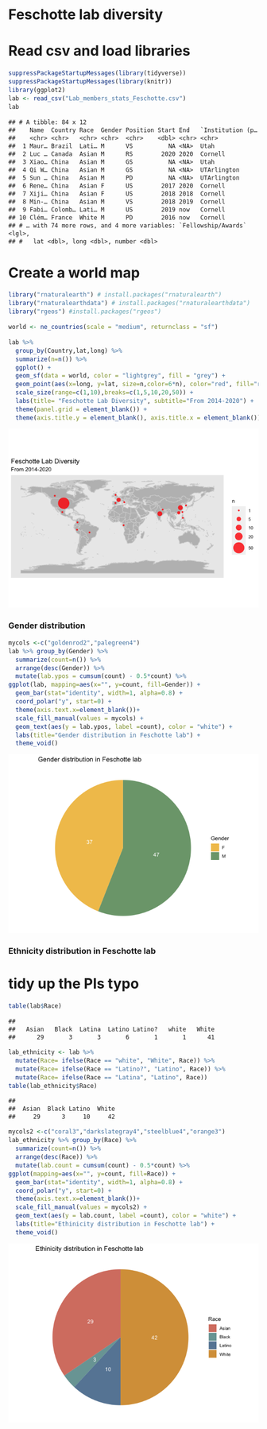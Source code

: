 Feschotte lab diversity
================

Read csv and load libraries
===========================

``` r
suppressPackageStartupMessages(library(tidyverse))
suppressPackageStartupMessages(library(knitr))
library(ggplot2)
lab <- read_csv("Lab_members_stats_Feschotte.csv")
lab
```

    ## # A tibble: 84 x 12
    ##    Name  Country Race  Gender Position Start End   `Institution (p…
    ##    <chr> <chr>   <chr> <chr>  <chr>    <dbl> <chr> <chr>           
    ##  1 Maur… Brazil  Lati… M      VS          NA <NA>  Utah            
    ##  2 Luc … Canada  Asian M      RS        2020 2020  Cornell         
    ##  3 Xiao… China   Asian M      GS          NA <NA>  Utah            
    ##  4 Qi W… China   Asian M      GS          NA <NA>  UTArlington     
    ##  5 Sun … China   Asian M      PD          NA <NA>  UTArlington     
    ##  6 Rene… China   Asian F      US        2017 2020  Cornell         
    ##  7 Xiji… China   Asian F      US        2018 2018  Cornell         
    ##  8 Min-… China   Asian M      VS        2018 2019  Cornell         
    ##  9 Fabi… Colomb… Lati… M      US        2019 now   Cornell         
    ## 10 Clém… France  White M      PD        2016 now   Cornell         
    ## # … with 74 more rows, and 4 more variables: `Fellowship/Awards` <lgl>,
    ## #   lat <dbl>, long <dbl>, number <dbl>

Create a world map
==================

``` r
library("rnaturalearth") # install.packages("rnaturalearth")
library("rnaturalearthdata") # install.packages("rnaturalearthdata")
library("rgeos") #install.packages("rgeos")
```

``` r
world <- ne_countries(scale = "medium", returnclass = "sf")
```

``` r
lab %>% 
  group_by(Country,lat,long) %>% 
  summarize(n=n()) %>% 
  ggplot() +
  geom_sf(data = world, color = "lightgrey", fill = "grey") +
  geom_point(aes(x=long, y=lat, size=n,color=6*n), color="red", fill="red", alpha=0.8, shape=21) +
  scale_size(range=c(1,10),breaks=c(1,5,10,20,50)) +
  labs(title= "Feschotte Lab Diversity", subtitle="From 2014-2020") +
  theme(panel.grid = element_blank()) +
  theme(axis.title.y = element_blank(), axis.title.x = element_blank())
```

![](world_map_files/figure-markdown_github/unnamed-chunk-5-1.png)

### Gender distribution

``` r
mycols <-c("goldenrod2","palegreen4")
lab %>% group_by(Gender) %>% 
  summarize(count=n()) %>% 
  arrange(desc(Gender)) %>%
  mutate(lab.ypos = cumsum(count) - 0.5*count) %>% 
ggplot(lab, mapping=aes(x="", y=count, fill=Gender)) +
  geom_bar(stat="identity", width=1, alpha=0.8) +
  coord_polar("y", start=0) +
  theme(axis.text.x=element_blank())+
  scale_fill_manual(values = mycols) +
  geom_text(aes(y = lab.ypos, label =count), color = "white") +
  labs(title="Gender distribution in Feschotte lab") +
  theme_void()
```

![](world_map_files/figure-markdown_github/unnamed-chunk-6-1.png)

### Ethnicity distribution in Feschotte lab

tidy up the PIs typo
====================

``` r
table(lab$Race)
```

    ## 
    ##   Asian   Black  Latina  Latino Latino?   white   White 
    ##      29       3       3       6       1       1      41

``` r
lab_ethnicity <- lab %>% 
  mutate(Race= ifelse(Race == "white", "White", Race)) %>% 
  mutate(Race= ifelse(Race == "Latino?", "Latino", Race)) %>% 
  mutate(Race= ifelse(Race == "Latina", "Latino", Race))
table(lab_ethnicity$Race)
```

    ## 
    ##  Asian  Black Latino  White 
    ##     29      3     10     42

``` r
mycols2 <-c("coral3","darkslategray4","steelblue4","orange3")
lab_ethnicity %>% group_by(Race) %>% 
  summarize(count=n()) %>% 
  arrange(desc(Race)) %>%
  mutate(lab.count = cumsum(count) - 0.5*count) %>% 
ggplot(mapping=aes(x="", y=count, fill=Race)) +
  geom_bar(stat="identity", width=1, alpha=0.8) +
  coord_polar("y", start=0) +
  theme(axis.text.x=element_blank())+
  scale_fill_manual(values = mycols2) +
  geom_text(aes(y = lab.count, label =count), color = "white") +
  labs(title="Ethinicity distribution in Feschotte lab") +
  theme_void()
```

![](world_map_files/figure-markdown_github/unnamed-chunk-9-1.png)
